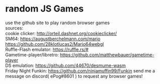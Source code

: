 # random JS Games
use the github site to play random browser games  
sources:  
cookie clicker: http://orteil.dashnet.org/cookieclicker/  
SM64: https://augustberchelmann.com/mario https://github.com/28klotlucas2/Mario64webgl  
Ruffle-Flash emulator: https://ruffle.rs/#  
Gametime-player/libretro: https://github.com/matthewbauer/gametime-player  
DS emulation: https://github.com/44670/desmume-wasm  
Friday Night Funkin: https://github.com/ninjamuffin99/Funkin
send me a message on discord( ePog#8601 ) to request any browser games!  
